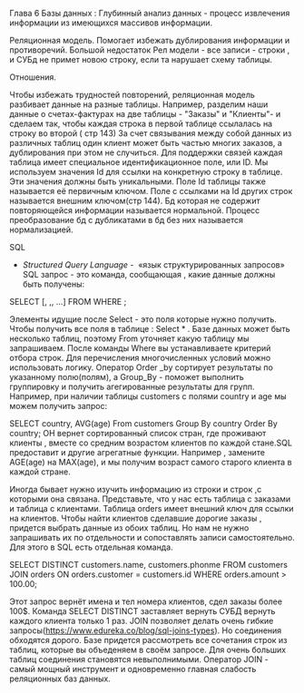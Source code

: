 Глава 6 Базы данных :
Глубинный анализ данных  - процесс извлечения информации из имеющихся массивов информации.

 
Реляционная модель.
Помогает избежать дублирования информации  и противоречий.
Большой недостаток  Рел модели - все записи  - строки , и СУБд не примет новою строку, если та нарушает схему таблицы.

Отношения.

Чтобы избежать трудностей повторений, реляционная модель разбивает данные на разные таблицы. Например, разделим наши данные о счетах-фактурах на две таблицы - "Заказы" и "Клиенты"- и сделаем так, чтобы каждая строка в первой таблице ссылалась на строку во второй ( стр 143)
За счет связывания между собой данных из различных таблиц один клиент может быть частью многих заказов, а дублирования при этом не случиться. Для поддержки связей каждая таблица имеет специальное идентификационное поле, или ID. Мы используем значения Id для ссылки на конкретную строку в таблице. Эти значения должны быть уникальными. Поле Id таблицы также называется её  первичным ключом. Поле с ссылками на Id других строк называется внешним ключом(стр 144).
Бд которая не содержит повторяющейся информации называется нормальной. Процесс преобразование бд с дубликатами в бд без них называется нормализацией.

SQL

- _Structured Query Language_ -  «язык структурированных запросов»
SQL запрос  - это команда, сообщающая , какие данные должны быть получены:

SELECT <field name> [, <field name>,<field name>, ...]
FROM <table name>
WHERE <condition>;

Элементы идущие после Select - это поля которые нужно получить. Чтобы получить все поля в таблице : Select * . Базе данных может быть несколько таблиц, поэтому From уточняет какую таблицу мы запрашиваем. После команды Where вы устанавливаете  критерий отбора строк. Для перечисления многочисленных условий можно использовать логику.  Оператор Order _by  сортирует результаты по указанному полю(полям), а Group_By - поможет выполнить группировку  и получить агегированные результаты для групп. Например, при наличии таблицы  customers с полями country и age мы можем получить запрос:

SELECT country, AVG(age)
From customers
Group By country
Order By country;
 ОН вернет сортированный список стран, где проживают клиенты , вместе со средним возрастом клиентов по каждой стане.SQL предоставит и другие агрегатные функции. Например , замените AGE(age) на MAX(age), и мы получим возраст самого старого клиента в каждой стране.

Иногда бывает нужно изучить информацию из строки и строк ,с которыми она связана. Представьте,  что у нас есть таблица с заказами и таблица  с клиентами. Таблица orders имеет внешний ключ для ссылки на клиентов. Чтобы найти клиентов сделавшие дорогие заказы , придется выбрать данные из обоих таблиц. Но нам не нужно запрашивать их по отдельности и сопоставлять записи самостоятельно. Для этого в SQL есть отдельная  команда.

SELECT DISTINCT customers.name, customers.phonme
FROM customers
JOIN orders ON orders.customer = customers.id
WHERE orders.amount > 100.00;

Этот запрос вернёт имена и тел номера клиентов, сдел заказы более 100$. Команда SELECT DISTINCT заставляет вернуть СУБД вернуть каждого клиента только  1 раз. JOIN позволяет делать очень гибкие запросы(https://www.edureka.co/blog/sql-joins-types). Но соединения обходятся дорого. Базе придется рассмотреть все сочетания строк из таблиц, которые вы объеденяем в своём запросе. Для очень больших таблиц соединения становятся невыполнимыми. Оператор JOIN - самый мощный инструмент и одновременно главная слабость реляционных баз данных.